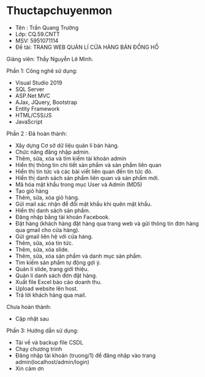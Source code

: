 # Thuctapchuyenmon
- Tên : Trần Quang Trường
- Lớp: CQ.59.CNTT
- MSV: 5951071114
- Đề tài: TRANG WEB QUẢN LÍ CỬA HÀNG BÁN ĐỒNG HỒ

Giảng viên: Thầy Nguyễn Lê Minh.

Phần 1: Công nghê sử dụng:
- Visual Studio 2019
- SQL Server
- ASP.Net MVC
- AJax, JQuery, Bootstrap
- Entity Framework
- HTML/CSS/JS
- JavaScript

Phần 2 : 
Đã hoàn thành:

- Xây dựng Cơ sở dữ liệu quản lí bán hàng.
- Chức năng đăng nhập admin.
- Thêm, sửa, xóa và tìm kiếm tài khoản admin
- Hiển thị thông tin chi tiết sản phẩm và sản phẩm liên quan
- Hiển thị tin tức và các bài viết liên quan đến tin tức đó.   
- Hiển thị danh sách sản phẩm liên quan và sản phẩm mới.     
- Mã hóa mật khẩu trong mục User và Admin (MD5)      
- Tạo giỏ hàng      
- Thêm, sửa, xóa giỏ hàng.     
- Gửi mail xác nhận để đổi mật khẩu khi quên mật khẩu.
- Hiển thị danh sách sản phẩm.
- Đăng nhập bằng tài khoản Facebook.
- Đặt hàng (khách hàng đặt hàng qua trang web và gửi thông tin đơn hàng qua gmail cho cửa hàng).
- Gửi gmail liên hệ với cửa hàng.
- Thêm, sửa, xóa tin tức.
- Thêm, sửa, xóa slide.
- Thêm, sửa, xóa sản phẩm và danh mục sản phẩm.
- Tìm kiếm sản phẩm tự động gợi ý.
- Quản lí slide, trang giới thiệu.
- Quản lí danh sách đơn đặt hàng.
- Xuất file Excel báo cáo doanh thu.
- Upload website lên host.
- Trả lời khách hàng qua mail.

Chưa hoàn thành:
- Cập nhật sau

Phần 3: Hướng dẫn sử dụng:
- Tải về và backup file CSDL
- Chạy chương trình
- Đăng nhập tài khoản (truong/1) để đăng nhập vào trang admin(localhost/admin/login)
- Xin cảm ơn
